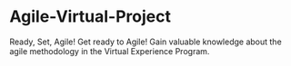 # Agile-Virtual-Project
Ready, Set, Agile!
Get ready to Agile! Gain valuable knowledge about the agile methodology in the Virtual Experience Program.
